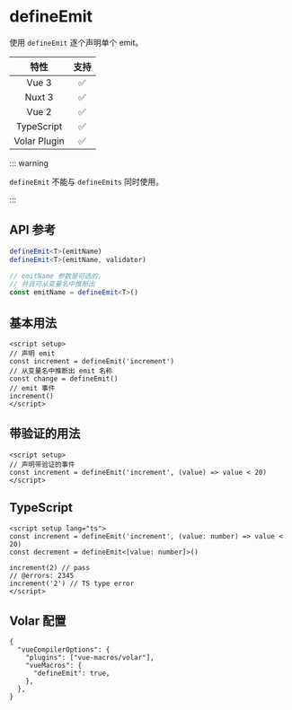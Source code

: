 # defineEmit <PackageVersion name="@vue-macros/define-emit" />

<StabilityLevel level="experimental" />

使用 `defineEmit` 逐个声明单个 emit。

|     特性     |        支持        |
| :----------: | :----------------: |
|    Vue 3     | :white_check_mark: |
|    Nuxt 3    | :white_check_mark: |
|    Vue 2     | :white_check_mark: |
|  TypeScript  | :white_check_mark: |
| Volar Plugin | :white_check_mark: |

::: warning

`defineEmit` 不能与 `defineEmits` 同时使用。

:::

## API 参考

```ts
defineEmit<T>(emitName)
defineEmit<T>(emitName, validator)

// emitName 参数是可选的，
// 并且可从变量名中推断出
const emitName = defineEmit<T>()
```

## 基本用法

```vue twoslash
<script setup>
// 声明 emit
const increment = defineEmit('increment')
// 从变量名中推断出 emit 名称
const change = defineEmit()
// emit 事件
increment()
</script>
```

## 带验证的用法

```vue twoslash
<script setup>
// 声明带验证的事件
const increment = defineEmit('increment', (value) => value < 20)
</script>
```

## TypeScript

```vue twoslash
<script setup lang="ts">
const increment = defineEmit('increment', (value: number) => value < 20)
const decrement = defineEmit<[value: number]>()

increment(2) // pass
// @errors: 2345
increment('2') // TS type error
</script>
```

## Volar 配置

```jsonc {3,5} [tsconfig.json]
{
  "vueCompilerOptions": {
    "plugins": ["vue-macros/volar"],
    "vueMacros": {
      "defineEmit": true,
    },
  },
}
```
